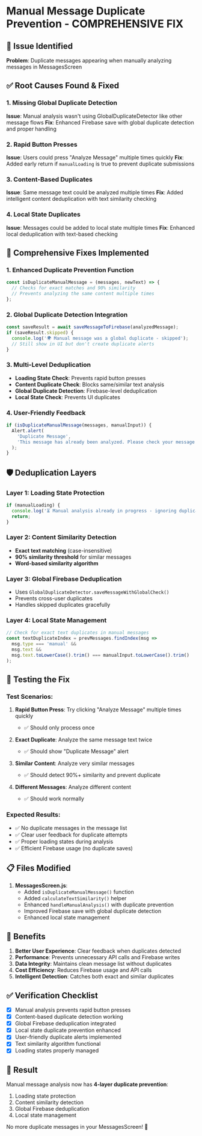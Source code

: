 # Manual Message Duplicate Prevention - COMPREHENSIVE FIX

## 🚨 Issue Identified
**Problem**: Duplicate messages appearing when manually analyzing messages in MessagesScreen

## ✅ Root Causes Found & Fixed

### 1. **Missing Global Duplicate Detection**
**Issue**: Manual analysis wasn't using GlobalDuplicateDetector like other message flows
**Fix**: Enhanced Firebase save with global duplicate detection and proper handling

### 2. **Rapid Button Presses**
**Issue**: Users could press "Analyze Message" multiple times quickly
**Fix**: Added early return if `manualLoading` is true to prevent duplicate submissions

### 3. **Content-Based Duplicates**
**Issue**: Same message text could be analyzed multiple times
**Fix**: Added intelligent content deduplication with text similarity checking

### 4. **Local State Duplicates**
**Issue**: Messages could be added to local state multiple times
**Fix**: Enhanced local deduplication with text-based checking

## 🔧 Comprehensive Fixes Implemented

### 1. Enhanced Duplicate Prevention Function
```javascript
const isDuplicateManualMessage = (messages, newText) => {
  // Checks for exact matches and 90% similarity
  // Prevents analyzing the same content multiple times
};
```

### 2. Global Duplicate Detection Integration
```javascript
const saveResult = await saveMessageToFirebase(analyzedMessage);
if (saveResult.skipped) {
  console.log('🌍 Manual message was a global duplicate - skipped');
  // Still show in UI but don't create duplicate alerts
}
```

### 3. Multi-Level Deduplication
- **Loading State Check**: Prevents rapid button presses
- **Content Duplicate Check**: Blocks same/similar text analysis
- **Global Duplicate Detection**: Firebase-level deduplication
- **Local State Check**: Prevents UI duplicates

### 4. User-Friendly Feedback
```javascript
if (isDuplicateManualMessage(messages, manualInput)) {
  Alert.alert(
    'Duplicate Message', 
    'This message has already been analyzed. Please check your message list below.'
  );
}
```

## 🛡️ Deduplication Layers

### Layer 1: Loading State Protection
```javascript
if (manualLoading) {
  console.log('⏳ Manual analysis already in progress - ignoring duplicate request');
  return;
}
```

### Layer 2: Content Similarity Detection
- **Exact text matching** (case-insensitive)
- **90% similarity threshold** for similar messages
- **Word-based similarity algorithm**

### Layer 3: Global Firebase Deduplication
- Uses `GlobalDuplicateDetector.saveMessageWithGlobalCheck()`
- Prevents cross-user duplicates
- Handles skipped duplicates gracefully

### Layer 4: Local State Management
```javascript
// Check for exact text duplicates in manual messages
const textDuplicateIndex = prevMessages.findIndex(msg => 
  msg.type === 'manual' && 
  msg.text && 
  msg.text.toLowerCase().trim() === manualInput.toLowerCase().trim()
);
```

## 🧪 Testing the Fix

### Test Scenarios:
1. **Rapid Button Press**: Try clicking "Analyze Message" multiple times quickly
   - ✅ Should only process once
   
2. **Exact Duplicate**: Analyze the same message text twice
   - ✅ Should show "Duplicate Message" alert
   
3. **Similar Content**: Analyze very similar messages
   - ✅ Should detect 90%+ similarity and prevent duplicate
   
4. **Different Messages**: Analyze different content
   - ✅ Should work normally

### Expected Results:
- ✅ No duplicate messages in the message list
- ✅ Clear user feedback for duplicate attempts
- ✅ Proper loading states during analysis
- ✅ Efficient Firebase usage (no duplicate saves)

## 📋 Files Modified

1. **MessagesScreen.js**:
   - Added `isDuplicateManualMessage()` function
   - Added `calculateTextSimilarity()` helper
   - Enhanced `handleManualAnalysis()` with duplicate prevention
   - Improved Firebase save with global duplicate detection
   - Enhanced local state management

## 🎯 Benefits

1. **Better User Experience**: Clear feedback when duplicates detected
2. **Performance**: Prevents unnecessary API calls and Firebase writes
3. **Data Integrity**: Maintains clean message list without duplicates
4. **Cost Efficiency**: Reduces Firebase usage and API calls
5. **Intelligent Detection**: Catches both exact and similar duplicates

## ✅ Verification Checklist

- [x] Manual analysis prevents rapid button presses
- [x] Content-based duplicate detection working
- [x] Global Firebase deduplication integrated
- [x] Local state duplicate prevention enhanced
- [x] User-friendly duplicate alerts implemented
- [x] Text similarity algorithm functional
- [x] Loading states properly managed

## 🚀 Result

Manual message analysis now has **4-layer duplicate prevention**:
1. Loading state protection
2. Content similarity detection  
3. Global Firebase deduplication
4. Local state management

No more duplicate messages in your MessagesScreen! 🎉
